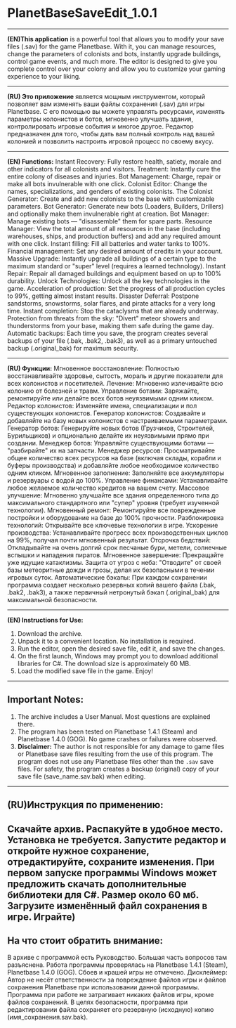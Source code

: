 # PlanetBaseSaveEdit_1.0.1
---

**(EN)This application** is a powerful tool that allows you to modify your save files (.sav) for the game Planetbase. With it, you can manage resources, change the parameters of colonists and bots, instantly upgrade buildings, control game events, and much more. The editor is designed to give you complete control over your colony and allow you to customize your gaming experience to your liking.

---

**(RU) Это приложение** является мощным инструментом, который позволяет вам изменять ваши файлы сохранения (.sav) для игры Planetbase. С его помощью вы можете управлять ресурсами, изменять параметры колонистов и ботов, мгновенно улучшать здания, контролировать игровые события и многое другое. Редактор предназначен для того, чтобы дать вам полный контроль над вашей колонией и позволить настроить игровой процесс по своему вкусу.

---

**(EN) Functions:**
Instant Recovery: Fully restore health, satiety, morale and other indicators for all colonists and visitors.
Treatment: Instantly cure the entire colony of diseases and injuries.
Bot Management: Charge, repair or make all bots invulnerable with one click.
Colonist Editor: Change the names, specializations, and genders of existing colonists.
The Colonist Generator: Create and add new colonists to the base with customizable parameters.
Bot Generator: Generate new bots (Loaders, Builders, Drillers) and optionally make them invulnerable right at creation.
Bot Manager: Manage existing bots — "disassemble" them for spare parts.
Resource Manager: View the total amount of all resources in the base (including warehouses, ships, and production buffers) and add any required amount with one click.
Instant filling: Fill all batteries and water tanks to 100%.
Financial management: Set any desired amount of credits in your account.
Massive Upgrade: Instantly upgrade all buildings of a certain type to the maximum standard or "super" level (requires a learned technology).
Instant Repair: Repair all damaged buildings and equipment based on up to 100% durability.
Unlock Technologies: Unlock all the key technologies in the game.
Acceleration of production: Set the progress of all production cycles to 99%, getting almost instant results.
Disaster Deferral: Postpone sandstorms, snowstorms, solar flares, and pirate attacks for a very long time.
Instant completion: Stop the cataclysms that are already underway.
Protection from threats from the sky: "Divert" meteor showers and thunderstorms from your base, making them safe during the game day.
Automatic backups: Each time you save, the program creates several backups of your file (.bak, .bak2, .bak3), as well as a primary untouched backup (.original_bak) for maximum security.

---

**(RU) Функции:**
Мгновенное восстановление: Полностью восстанавливайте здоровье, сытость, мораль и другие показатели для всех колонистов и посетителей.
Лечение: Мгновенно излечивайте всю колонию от болезней и травм.
Управление ботами: Заряжайте, ремонтируйте или делайте всех ботов неуязвимыми одним кликом.
Редактор колонистов: Изменяйте имена, специализации и пол существующих колонистов.
Генератор колонистов: Создавайте и добавляйте на базу новых колонистов с настраиваемыми параметрами.
Генератор ботов: Генерируйте новых ботов (Грузчиков, Строителей, Бурильщиков) и опционально делайте их неуязвимыми прямо при создании.
Менеджер ботов: Управляйте существующими ботами — "разбирайте" их на запчасти.
Менеджер ресурсов: Просматривайте общее количество всех ресурсов на базе (включая склады, корабли и буферы производства) и добавляйте любое необходимое количество одним кликом.
Мгновенное заполнение: Заполняйте все аккумуляторы и резервуары с водой до 100%.
Управление финансами: Устанавливайте любое желаемое количество кредитов на вашем счету.
Массовое улучшение: Мгновенно улучшайте все здания определенного типа до максимального стандартного или "супер" уровня (требует изученной технологии).
Мгновенный ремонт: Ремонтируйте все поврежденные постройки и оборудование на базе до 100% прочности.
Разблокировка технологий: Открывайте все ключевые технологии в игре.
Ускорение производства: Устанавливайте прогресс всех производственных циклов на 99%, получая почти мгновенный результат.
Отсрочка бедствий: Откладывайте на очень долгий срок песчаные бури, метели, солнечные вспышки и нападения пиратов.
Мгновенное завершение: Прекращайте уже идущие катаклизмы.
Защита от угроз с неба: "Отводите" от своей базы метеоритные дожди и грозы, делая их безопасными в течении игровых суток.
Автоматические бэкапы: При каждом сохранении программа создает несколько резервных копий вашего файла (.bak, .bak2, .bak3), а также первичный нетронутый бэкап (.original_bak) для максимальной безопасности.

---

**(EN) Instructions for Use:**

1.  Download the archive.
2.  Unpack it to a convenient location. No installation is required.
3.  Run the editor, open the desired save file, edit it, and save the changes.
4.  On the first launch, Windows may prompt you to download additional libraries for C#. The download size is approximately 60 MB.
5.  Load the modified save file in the game. Enjoy!
---
**Important Notes:**
---
1.  The archive includes a User Manual. Most questions are explained there.
2.  The program has been tested on Planetbase 1.4.1 (Steam) and Planetbase 1.4.0 (GOG). No game crashes or failures were observed.
3.  **Disclaimer:** The author is not responsible for any damage to game files or Planetbase save files resulting from the use of this program. The program does not use any Planetbase files other than the `.sav` save files. For safety, the program creates a backup (original) copy of your save file (save_name.sav.bak) when editing.
---
**(RU)Инструкция по применению:**
---
Скачайте архив.
Распакуйте в удобное место. Установка не требуется.
Запустите редактор и откройте нужное сохранение, отредактируйте, сохраните изменения.
При первом запуске программы Windows может предложить скачать дополнительные библиотеки для C#. Размер около 60 мб.
Загрузите изменённый файл сохранения в игре. Играйте)
---
**На что стоит обратить внимание:**
---
В архиве с программой есть Руководство. Большая часть вопросов там разъяснена.
Работа программы проверялась на Planetbase 1.4.1 (Steam), Planetbase 1.4.0 (GOG). Сбоев и крашей игры не отмечено.
Дисклеймер: Автор не несёт ответственности за повреждение файлов игры и файлов сохранения Planetbase при использовании данной программы. Программа при работе не затрагивает никаких файлов игры, кроме файлов сохранений. В целях безопасности, программа при редактировании файла сохраняет его резервную (исходную) копию (имя_сохранения.sav.bak).

